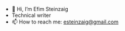 - 👋 Hi, I’m Efim Steinzaig
- Technical writer
- 📫 How to reach me: esteinzaig@gmail.com

<!---
Handelshaft/Handelshaft is a ✨ special ✨ repository because its `README.md` (this file) appears on your GitHub profile.
You can click the Preview link to take a look at your changes.
--->
